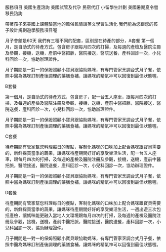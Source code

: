 服務項目
美國生產諮詢
美國試管及代孕
民宿代訂
小留學生計劃
美國暑期夏令營
移民諮詢


帶著孩子來美國上課體驗當地的風俗民情讓英文學習生活化
我們能為您跟您的孩子設計規劃遊學服務項目喔


月子會館是60天
我們有三種不同的配套，區別是在待產的部分，A套餐
第一個月，是自助式的待產方式，包含房子跟每月四次的打掃，及每週的產檢及醫院注冊及參觀，接機，送機，產前中醫把脈，醫院接送，醫院送餐，產科回診一次，小兒科回診一次，協助辦理證件。

月子期間是一對一的保姆照顧小寶貝跟協助媽咪，有專門管家烹調台式月子餐，依照中醫為媽咪訂制產後調理的藥膳食補，讓媽咪的精氣神可以回復到最佳狀態喔。

B套餐

第一個月，是自助式的待產方式，包含房子，配一台五人座車，跟每月四次的打掃，及每週的產檢及醫院注冊及參觀，接機，送機，產前中醫把脈，醫院接送，醫院送餐，產科回診一次，小兒科回診一次，協助辦理證件。

月子期間是一對一的保姆照顧小寶貝跟協助媽咪，有專門管家烹調台式月子餐，依照中醫為媽咪訂制產後調理的藥膳食補，讓媽咪的精氣神可以回復到最佳狀態喔。

C套餐

待產期間有管家幫您料理每日的餐點，客制化媽咪的口味加上配合媽咪跟寶貝需要的，新鮮採買當季的蔬果，讓媽咪待產期間好好的享受樂活生活，配一台五人座車，跟每月四次的打掃，及每週的產檢及醫院注冊及參觀，接機，送機，產前中醫把脈，醫院接送，醫院送餐，產科回診一次，小兒科回診一次，協助辦理證件。

月子期間是一對一的保姆照顧小寶貝跟協助媽咪，有專門管家烹調台式月子餐，依照中醫為媽咪訂制產後調理的藥膳食補，讓媽咪的精氣神可以回復到最佳狀態喔。

D套餐

待產期間有管家幫您料理每日的餐點，客制化媽咪的口味加上配合媽咪跟寶貝需要的，新鮮採買當季的蔬果，讓媽咪待產期間好好的享受樂活生活，一週出遊三次包括產檢，讓媽咪能更融入當地人文環境跟每月四次的打掃，及每週的產檢及醫院注冊及參觀，接機，送機，產前中醫把脈，醫院接送，醫院送餐，產科回診一次，小兒科回診一次，協助辦理證件。

月子期間是一對一的保姆照顧小寶貝跟協助媽咪，有專門管家烹調台式月子餐，依照中醫為媽咪訂制產後調理的藥膳食補，讓媽咪的精氣神可以回復到最佳狀態喔。
